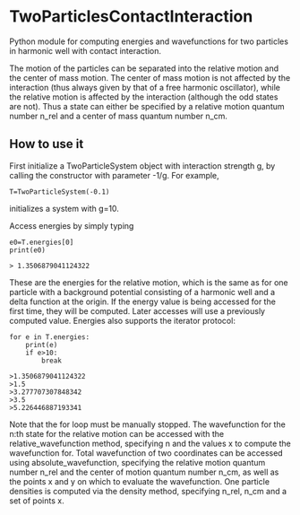 # TwoParticlesContactInteraction
Python module for computing energies and wavefunctions for two particles in harmonic well with contact interaction.

The motion of the particles can be separated into the relative motion and the center of mass motion. The center of mass motion is not affected by the interaction (thus always given by that of a free harmonic oscillator), while the relative motion is affected by the interaction (although the odd states are not). Thus a state can either be specified by a relative motion quantum number n_rel and a center of mass quantum number n_cm.

## How to use it

First initialize a TwoParticleSystem object with interaction strength g, by calling the constructor with parameter -1/g. For example,
```
T=TwoParticleSystem(-0.1)
```
initializes a system with g=10.

Access energies by simply typing
```
e0=T.energies[0]
print(e0)

> 1.3506879041124322
```

These are the energies for the relative motion, which is the same as for one particle with a background potential consisting of a harmonic well and a delta function at the origin. If the energy value is being accessed for the first time, they will be computed. Later accesses will use a previously computed value. Energies also supports the iterator protocol:
```
for e in T.energies:
    print(e)
    if e>10:
        break
        
>1.3506879041124322
>1.5
>3.277707307848342
>3.5
>5.226446887193341
```

Note that the for loop must be manually stopped. The wavefunction for the n:th state for the relative motion can be accessed with the relative_wavefunction method, specifying n and the values x to compute the wavefunction for. Total wavefunction of two coordinates can be accessed using absolute_wavefunction, specifying the relative motion quantum number n_rel and the center of motion quantum number n_cm, as well as the points x and y on which to evaluate the wavefunction. One particle densities is computed via the density method, specifying n_rel, n_cm and a set of points x.
